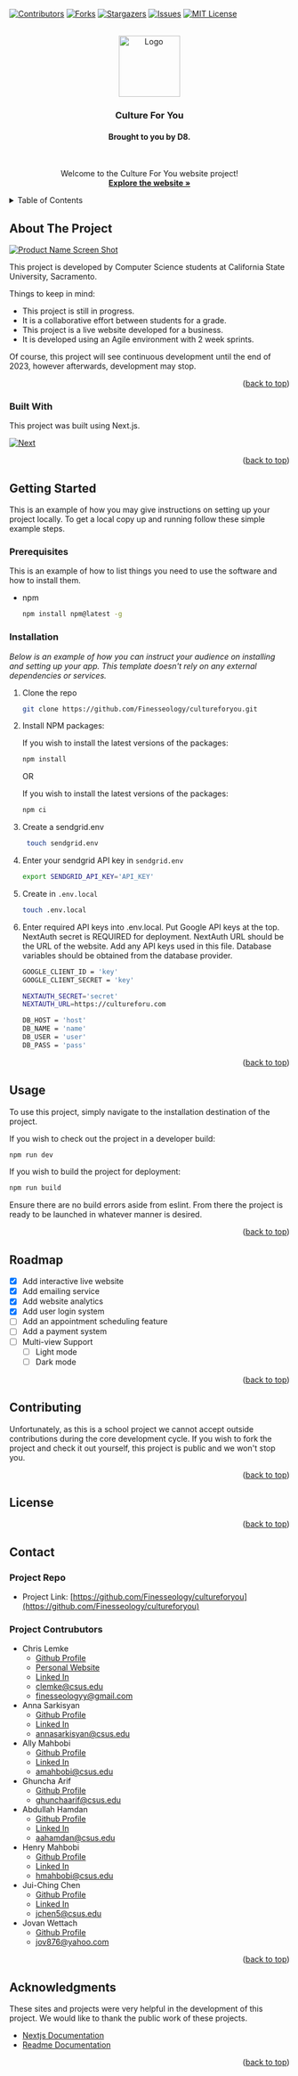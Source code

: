 <a name="readme-top"></a>

[![Contributors][contributors-shield]][contributors-url]
[![Forks][forks-shield]][forks-url]
[![Stargazers][stars-shield]][stars-url]
[![Issues][issues-shield]][issues-url]
[![MIT License][license-shield]][license-url]

<!-- PROJECT LOGO -->
<br />
<div align="center">
  <a href="[public/logo-color.png](https://github.com/Finesseology/cultureforyou)">
    <img src="public/logo-color.png" alt="Logo" width="110" height="110">
  </a>

  <h3 align="center">Culture For You</h3>
  <h4 align="center">Brought to you by D8.</h4>
  <br />

  <p align="center">
    Welcome to the Culture For You website project!
    <br />
    <a href="https://cultureforu.com"><strong>Explore the website »</strong></a>
    <br />
  </p>
</div>

<!-- TABLE OF CONTENTS -->
<details>
  <summary>Table of Contents</summary>
  <ol>
    <li>
      <a href="#about-the-project">About The Project</a>
      <ul>
        <li><a href="#built-with">Built With</a></li>
      </ul>
    </li>
    <li>
      <a href="#getting-started">Getting Started</a>
      <ul>
        <li><a href="#prerequisites">Prerequisites</a></li>
        <li><a href="#installation">Installation</a></li>
      </ul>
    </li>
    <li><a href="#usage">Usage</a></li>
    <li><a href="#roadmap">Roadmap</a></li>
    <li><a href="#contributing">Contributing</a></li>
    <li><a href="#license">License</a></li>
    <li><a href="#contact">Contact</a></li>
    <li><a href="#acknowledgments">Acknowledgments</a></li>
  </ol>
</details>

<!-- ABOUT THE PROJECT -->

## About The Project

[![Product Name Screen Shot][product-screenshot]](https://cultureforu.com)

This project is developed by Computer Science students at California State University, Sacramento.

Things to keep in mind:

-   This project is still in progress.
-   It is a collaborative effort between students for a grade.
-   This project is a live website developed for a business.
-   It is developed using an Agile environment with 2 week sprints.

Of course, this project will see continuous development until the end of 2023, however afterwards, development may stop.

<p align="right">(<a href="#readme-top">back to top</a>)</p>

### Built With

This project was built using Next.js.

[![Next][next.js]][next-url]

<p align="right">(<a href="#readme-top">back to top</a>)</p>

<!-- GETTING STARTED -->

## Getting Started

This is an example of how you may give instructions on setting up your project locally.
To get a local copy up and running follow these simple example steps.

### Prerequisites

This is an example of how to list things you need to use the software and how to install them.

-   npm
    ```sh
    npm install npm@latest -g
    ```

### Installation

_Below is an example of how you can instruct your audience on installing and setting up your app. This template doesn't rely on any external dependencies or services._

1. Clone the repo
    ```sh
    git clone https://github.com/Finesseology/cultureforyou.git
    ```
2. Install NPM packages:

    If you wish to install the latest versions of the packages:

    ```sh
    npm install
    ```

    OR

    If you wish to install the latest versions of the packages:

    ```sh
    npm ci
    ```

3. Create a sendgrid.env
    ```sh
     touch sendgrid.env
    ```
4. Enter your sendgrid API key in `sendgrid.env`
    ```sh
    export SENDGRID_API_KEY='API_KEY'
    ```
5. Create in `.env.local`

    ```sh
    touch .env.local
    ```

6. Enter required API keys into .env.local.
   Put Google API keys at the top. NextAuth secret is REQUIRED for deployment. NextAuth URL should be the URL of the website. Add any API keys used in this file. Database variables should be obtained from the database provider.

    ```sh
    GOOGLE_CLIENT_ID = 'key'
    GOOGLE_CLIENT_SECRET = 'key'

    NEXTAUTH_SECRET='secret'
    NEXTAUTH_URL=https://cultureforu.com

    DB_HOST = 'host'
    DB_NAME = 'name'
    DB_USER = 'user'
    DB_PASS = 'pass'

    ```

<p align="right">(<a href="#readme-top">back to top</a>)</p>

## Usage

To use this project, simply navigate to the installation destination of the project.

If you wish to check out the project in a developer build:

```sh
npm run dev
```

If you wish to build the project for deployment:

```sh
npm run build
```

Ensure there are no build errors aside from eslint. From there the project is ready to be launched in whatever manner is desired.

<p align="right">(<a href="#readme-top">back to top</a>)</p>

<!-- ROADMAP -->

## Roadmap

-   [x] Add interactive live website
-   [x] Add emailing service
-   [x] Add website analytics
-   [x] Add user login system
-   [ ] Add an appointment scheduling feature
-   [ ] Add a payment system
-   [ ] Multi-view Support
    -   [ ] Light mode
    -   [ ] Dark mode

<p align="right">(<a href="#readme-top">back to top</a>)</p>

<!-- CONTRIBUTING -->

## Contributing

Unfortunately, as this is a school project we cannot accept outside contributions during the core development cycle. If you wish to fork the project and check it out yourself, this project is public and we won't stop you.

<p align="right">(<a href="#readme-top">back to top</a>)</p>

<!-- LICENSE -->

## License

<p align="right">(<a href="#readme-top">back to top</a>)</p>

<!-- CONTACT -->

## Contact

### Project Repo

-   Project Link: [https://github.com/Finesseology/cultureforyou](https://github.com/Finesseology/cultureforyou)

### Project Contrubutors

-   Chris Lemke
    -   [Github Profile][github-url-chris]
    -   [Personal Website](https://finesseology.com)
    -   [Linked In][linkedin-url-chris]
    -   clemke@csus.edu
    -   finesseologyy@gmail.com
-   Anna Sarkisyan
    -   [Github Profile][github-url-anna]
    -   [Linked In][linkedin-url-anna]
    -   annasarkisyan@csus.edu
-   Ally Mahbobi
    -   [Github Profile][github-url-ally]
    -   [Linked In][linkedin-url-ally]
    -   amahbobi@csus.edu
-   Ghuncha Arif
    -   [Github Profile][github-url-chris]
    -   ghunchaarif@csus.edu
-   Abdullah Hamdan
    -   [Github Profile][github-url-abdullah]
    -   [Linked In][linkedin-url-abdullah]
    -   aahamdan@csus.edu
-   Henry Mahbobi
    -   [Github Profile][github-url-henry]
    -   [Linked In][linkedin-url-henry]
    -   hmahbobi@csus.edu
-   Jui-Ching Chen
    -   [Github Profile][github-url-jui]
    -   [Linked In][linkedin-url-jui]
    -   jchen5@csus.edu
-   Jovan Wettach
    -   [Github Profile][github-url-jovan]
    -   jov876@yahoo.com

<p align="right">(<a href="#readme-top">back to top</a>)</p>

<!-- ACKNOWLEDGMENTS -->

## Acknowledgments

These sites and projects were very helpful in the development of this project. We would like to thank the public work of these projects.

-   [Nextjs Documentation](https://nextjs.org/docs/getting-started)
-   [Readme Documentation](https://github.com/othneildrew/Best-README-Template)

<p align="right">(<a href="#readme-top">back to top</a>)</p>

<!-- MARKDOWN LINKS & IMAGES -->

<!-- Custom files and links -->

[product-screenshot]: public/logo-color.png

<!-- References to Projects -->

<!-- Contributors -->

[contributors-shield]: https://img.shields.io/github/contributors/Finesseology/cultureforyou.svg?style=for-the-badge
[contributors-url]: https://github.com/Finesseology/cultureforyou/graphs/contributors

<!-- Forks -->

[forks-shield]: https://img.shields.io/github/forks/Finesseology/cultureforyou.svg?style=for-the-badge
[forks-url]: https://github.com/Finesseology/cultureforyou/forks

<!-- Stars -->

[stars-shield]: https://img.shields.io/github/stars/Finesseology/cultureforyou.svg?style=for-the-badge
[stars-url]: https://github.com/Finesseology/cultureforyou/stargazers

<!-- Issues -->

[issues-shield]: https://img.shields.io/github/issues/Finesseology/cultureforyou.svg?style=for-the-badge
[issues-url]: https://github.com/Finesseology/cultureforyou/issues

<!-- License -->

[license-shield]: https://img.shields.io/github/license/Finesseology/cultureforyou.svg?style=for-the-badge
[license-url]: https://github.com/Finesseology/cultureforyou/LICENSE.txt

<!-- Linked In -->

[linkedin-shield]: https://img.shields.io/badge/-LinkedIn-black.svg?style=for-the-badge&logo=linkedin&colorB=555
[linkedin-url-chris]: https://www.linkedin.com/in/christopher-lemke-b57924140/
[linkedin-url-anna]: https://www.linkedin.com/in/anna-sarkisyan/
[linkedin-url-ally]: https://www.linkedin.com/in/ally-mahbobi/
[linkedin-url-abdullah]: https://www.linkedin.com/in/abdullah-hamdan-0013361aa/
[linkedin-url-henry]: https://www.linkedin.com/in/xavier-mahbobi-703539230/
[linkedin-url-jui]: https://www.linkedin.com/in/jui-ching-chen-38409a264/

<!-- Githubs -->

[github-url-chris]: https://github.com/Finesseology
[github-url-anna]: https://github.com/annasark
[github-url-ally]: https://github.com/amahbobi
[github-url-ghuncha]: https://github.com/aliag123
[github-url-abdullah]: https://github.com/abHam87
[github-url-henry]: https://github.com/hmahbobi123
[github-url-jui]: https://github.com/jujuchen5
[github-url-jovan]: https://github.com/Jov876

<!-- Outside links -->

[next.js]: https://img.shields.io/badge/next.js-000000?style=for-the-badge&logo=nextdotjs&logoColor=white
[next-url]: https://nextjs.org/
[react.js]: https://img.shields.io/badge/React-20232A?style=for-the-badge&logo=react&logoColor=61DAFB
[react-url]: https://reactjs.org/
[vue.js]: https://img.shields.io/badge/Vue.js-35495E?style=for-the-badge&logo=vuedotjs&logoColor=4FC08D
[vue-url]: https://vuejs.org/
[angular.io]: https://img.shields.io/badge/Angular-DD0031?style=for-the-badge&logo=angular&logoColor=white
[angular-url]: https://angular.io/
[svelte.dev]: https://img.shields.io/badge/Svelte-4A4A55?style=for-the-badge&logo=svelte&logoColor=FF3E00
[svelte-url]: https://svelte.dev/
[laravel.com]: https://img.shields.io/badge/Laravel-FF2D20?style=for-the-badge&logo=laravel&logoColor=white
[laravel-url]: https://laravel.com
[bootstrap.com]: https://img.shields.io/badge/Bootstrap-563D7C?style=for-the-badge&logo=bootstrap&logoColor=white
[bootstrap-url]: https://getbootstrap.com
[jquery.com]: https://img.shields.io/badge/jQuery-0769AD?style=for-the-badge&logo=jquery&logoColor=white
